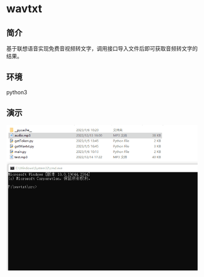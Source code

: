 # wavtxt
## 简介

基于联想语音实现免费音视频转文字，调用接口导入文件后即可获取音频转文字的结果。

## 环境

python3

## 演示

![image](https://github.com/baicaiyihao/wavtxt/blob/main/lib/demo.gif)
